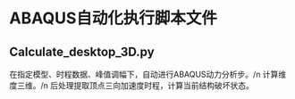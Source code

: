 # ABAQUS自动化执行脚本文件
## Calculate_desktop_3D.py
在指定模型、时程数据、峰值调幅下，自动进行ABAQUS动力分析步。/n
计算维度三维。/n
后处理提取顶点三向加速度时程，计算当前结构破坏状态。
